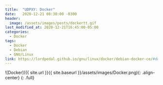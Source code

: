 ```yaml
---
title:  "UDPXY: Docker"
date:   2020-12-21 08:30:00 -0300
header:
  image: /assets/images/posts/dockertt.gif
last_modified_at: 2020-12-21T16:45:00-05:00
categories:
  - Docker
tags:
  - Docker
  - Debian
  - GNU/Linux
link: https://lordpedal.github.io/gnu/linux/docker/debian-docker-ce/#docker-udpxy
---
```


![Docker]({{ site.url }}{{ site.baseurl }}/assets/images/Docker.png){: .align-center}
{: .full}
